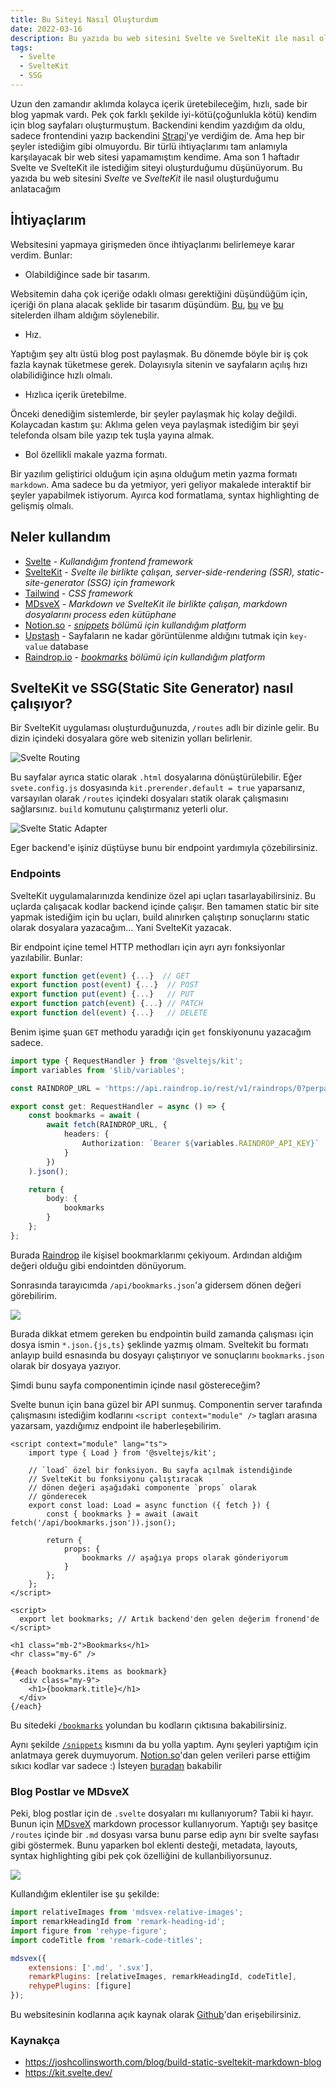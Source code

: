 ```yaml
---
title: Bu Siteyi Nasıl Oluşturdum
date: 2022-03-16
description: Bu yazıda bu web sitesini Svelte ve SvelteKit ile nasıl oluşturduğumu anlayacağım.
tags:
  - Svelte
  - SvelteKit
  - SSG
---
```


Uzun den zamandır aklımda kolayca içerik üretebileceğim, hızlı,
sade bir blog yapmak vardı. Pek çok farklı şekilde iyi-kötü(çoğunlukla kötü)
kendim için blog sayfaları oluşturmuştum. Backendini kendim yazdığım da oldu,
sadece frontendini yazıp backendini [Strapi](https://strapi.io/)'ye verdiğim de. Ama hep
bir şeyler istediğim gibi olmuyordu. Bir türlü ihtiyaçlarımı tam anlamıyla
karşılayacak bir web sitesi yapamamıştım kendime. Ama son 1 haftadır
Svelte ve SvelteKit ile istediğim siteyi oluşturduğumu düşünüyorum.
Bu yazıda bu web sitesini _Svelte_ ve _SvelteKit_ ile nasıl oluşturduğumu
anlatacağım

## İhtiyaçlarım

Websitesini yapmaya girişmeden önce ihtiyaçlarımı belirlemeye karar verdim.
Bunlar:

- Olabildiğince sade bir tasarım.

Websitemin daha çok içeriğe odaklı olması
gerektiğini düşündüğüm için, içeriği ön plana alacak şeklide bir
tasarım düşündüm. [Bu](https://antfu.me/),
[bu](https://www.aleksandrhovhannisyan.com/) ve
[bu](https://ademilter.com/) sitelerden ilham aldığım söylenebilir.

- Hız.

Yaptığım şey altı üstü blog post paylaşmak. Bu dönemde böyle bir iş
çok fazla kaynak tüketmese gerek. Dolayısıyla sitenin ve sayfaların açılış
hızı olabilidiğince hızlı olmalı.

- Hızlıca içerik üretebilme.

Önceki denediğim sistemlerde, bir şeyler paylaşmak
hiç kolay değildi. Kolaycadan kastım şu: Aklıma gelen veya paylaşmak
istediğim bir şeyi telefonda olsam bile yazıp tek tuşla yayına almak.

- Bol özellikli makale yazma formatı.

Bir yazılım geliştirici olduğum için aşına olduğum metin yazma formatı
`markdown`. Ama sadece bu da yetmiyor, yeri geliyor makalede interaktif
bir şeyler yapabilmek istiyorum. Ayırca kod formatlama, syntax highlighting
de gelişmiş olmalı.

## Neler kullandım

- [Svelte](https://svelte.dev/) - _Kullandığım frontend framework_
- [SvelteKit](https://kit.svelte.dev/) - _Svelte ile birlikte çalışan, server-side-rendering (SSR),
  static-site-generator (SSG) için framework_
- [Tailwind](https://tailwindcss.com/) - _CSS framework_
- [MDsveX](https://mdsvex.pngwn.io/) - _Markdown ve SvelteKit ile birlikte çalışan, markdown dosyalarını
  process eden kütüphane_
- [Notion.so](https://www.notion.so) - _[snippets](/snippets) bölümü için kullandığım platform_
- [Upstash](https://upstash.com/) - Sayfaların ne kadar görüntülenme aldığını tutmak için `key-value`
  database
- [Raindrop.io](https://raindrop.io/) - _[bookmarks](/bookmarks) bölümü için kullandığım platform_

## SvelteKit ve SSG(Static Site Generator) nasıl çalışıyor?

Bir SvelteKit uygulaması oluşturduğunuzda, `/routes` adlı bir dizinle
gelir. Bu dizin içindeki dosyalara göre web sitenizin yolları belirlenir.

![Svelte Routing](./svelte_routing.png)

Bu sayfalar ayrıca static olarak `.html` dosyalarına dönüştürülebilir. Eğer
`svete.config.js` dosyasında `kit.prerender.default = true` yaparsanız,
varsayılan olarak `/routes` içindeki dosyaları statik olarak çalışmasını
sağlarsınız. `build` komutunu çalıştırmanız yeterli olur.

![Svelte Static Adapter](./svelte_proc.png)

Eger backend'e işiniz düştüyse bunu bir endpoint yardımıyla çözebilirsiniz.

### Endpoints

SvelteKit uygulamalarınızda kendinize özel api uçları tasarlayabilirsiniz.
Bu uçlarda çalışacak kodlar backend içinde çalışır. Ben tamamen static
bir site yapmak istediğim için bu uçları, build alınırken çalıştırıp
sonuçlarını static olarak dosyalara yazacağım... Yani SvelteKit yazacak.

Bir endpoint içine temel HTTP methodları için ayrı ayrı fonksiyonlar
yazılabilir. Bunlar:

```js
export function get(event) {...}  // GET
export function post(event) {...}  // POST
export function put(event) {...}   // PUT
export function patch(event) {...} // PATCH
export function del(event) {...}   // DELETE
```

Benim işime şuan `GET` methodu yaradığı için `get` fonskiyonunu yazacağım
sadece.

```ts:/routes/api/bookmarks.json.ts
import type { RequestHandler } from '@sveltejs/kit';
import variables from '$lib/variables';

const RAINDROP_URL = 'https://api.raindrop.io/rest/v1/raindrops/0?perpage=30';

export const get: RequestHandler = async () => {
	const bookmarks = await (
		await fetch(RAINDROP_URL, {
			headers: {
				Authorization: `Bearer ${variables.RAINDROP_API_KEY}`
			}
		})
	).json();

	return {
		body: {
			bookmarks
		}
	};
};
```

Burada [Raindrop](https://raindrop.io/) ile kişisel bookmarklarımı çekiyoum. Ardından
aldığım değeri olduğu gibi endointden dönüyorum.

Sonrasında tarayıcımda `/api/bookmarks.json`'a gidersem dönen değeri
görebilirim.

![](./img_6.png)

Burada dikkat etmem gereken bu endpointin build zamanda çalışması için
dosya ismin `*.json.{js,ts}` şeklinde yazmış olmam. Sveltekit bu formatı
anlayıp build esnasında bu dosyayı çalıştırıyor ve sonuçlarını
`bookmarks.json` olarak bir dosyaya yazıyor.

Şimdi bunu sayfa componentimin içinde nasıl göstereceğim?

Svelte bunun için bana güzel bir API sunmuş.
Componentin server tarafında çalışmasını
istediğim kodlarını `<script context="module" />` tagları
arasına yazarsam, yazdığımız endpoint ile haberleşebilirim.

```svelte:/routes/bookmarks.svelte
<script context="module" lang="ts">
	import type { Load } from '@sveltejs/kit';

    // `load` özel bir fonksiyon. Bu sayfa açılmak istendiğinde
    // SvelteKit bu fonksiyonu çalıştıracak
    // dönen değeri aşağıdaki componente `props` olarak
    // gönderecek
	export const load: Load = async function ({ fetch }) {
		const { bookmarks } = await (await fetch('/api/bookmarks.json')).json();

		return {
			props: {
				bookmarks // aşağıya props olarak gönderiyorum
			}
		};
	};
</script>

<script>
  export let bookmarks; // Artık backend'den gelen değerim fronend'de
</script>

<h1 class="mb-2">Bookmarks</h1>
<hr class="my-6" />

{#each bookmarks.items as bookmark}
  <div class="my-9">
    <h1>{bookmark.title}</h1>
  </div>
{/each}
```

Bu sitedeki [`/bookmarks`](/bookmarks) yolundan bu kodların çıktısına
bakabilirsiniz.

Aynı şekilde [`/snippets`](/snippets) kısmını da bu yolla yaptım. Aynı
şeyleri yaptığım için anlatmaya gerek duymuyorum. [Notion.so](https://www.notion.so/)'dan gelen
verileri parse ettiğim sıkıcı kodlar var sadece :)
İsteyen [buradan](https://github.com/bufgix/website/blob/master/src/routes/api/snippets/index.json.ts) bakabilir


### Blog Postlar ve MDsveX
Peki, blog postlar için de `.svelte` dosyaları mı kullanıyorum?
Tabii ki hayır. Bunun için [MDsveX](https://mdsvex.pngwn.io/) markdown processor kullanıyorum.
Yaptığı şey basitçe `/routes` içinde bir `.md` dosyası varsa bunu parse
edip aynı bir svelte sayfası gibi göstermek. Bunu yaparken bol
eklenti desteği, metadata, layouts, syntax highlighting gibi pek çok
özelliğini de kullanbiliyorsunuz.

![](./mdsvex.png)


Kullandığım eklentiler ise şu şekilde:

```js
import relativeImages from 'mdsvex-relative-images';
import remarkHeadingId from 'remark-heading-id';
import figure from 'rehype-figure';
import codeTitle from 'remark-code-titles';

mdsvex({
	extensions: ['.md', '.svx'],
	remarkPlugins: [relativeImages, remarkHeadingId, codeTitle],
	rehypePlugins: [figure]
});
```

Bu websitesinin kodlarına açık kaynak olarak [Github](https://github.com/bufgix/website)'dan erişebilirsiniz.


### Kaynakça

- https://joshcollinsworth.com/blog/build-static-sveltekit-markdown-blog
- https://kit.svelte.dev/
